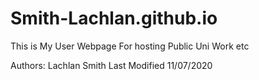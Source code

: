 # Smith-Lachlan.github.io

This is My User Webpage For hosting Public Uni Work etc


Authors:		Lachlan Smith
Last Modified	11/07/2020